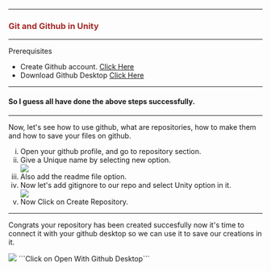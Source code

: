 <hr>
<h3 style="color:brown;">Git and Github in Unity</h3>
<hr>
<p>Prerequisites</p>
<ul>
<li> Create Github account. <a href="https://github.com/?wt.mc_id=studentamb_238031">Click Here</a></li>
<li>Download Github Desktop <a href="https://desktop.github.com/?wt.mc_id=studentamb_238031">Click Here </a></li>
</ul>
<hr>
<h4>So I guess all have done the above steps successfully.</h4>
<hr>
<p>Now, let's see how to use github, what are repositories, how to make them and how to save your files on github.</p>
<ol type='i'>
<li>Open your github profile, and go to repository section.</li>
<li>Give a Unique name by selecting new option.</li>
<img src="../MLSA_Event/New_Repo_Name.png"/>
<li>Also add the readme file option.</li>
<li>Now let's add gitignore to our repo and select Unity option in it.</li>
<img src="../MLSA_Event/GitIgnore_unity.png"/>
<li>Now Click on Create Repository.</li>
</ol>
<hr>
<p>Congrats your repository has been created succesfully now it's time to connect it with your github desktop so we can use it to save our creations in it.</p>
<img src="../MLSA_Event/Repo_Page.png"/>
```Click on Open With Github Desktop```
